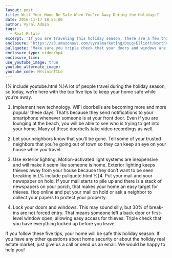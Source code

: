 ```yaml
---
layout: post
title: Will Your Home Be Safe When You’re Away During the Holidays?
date: 2016-11-17 18:55:00
author: Vyral Admin
tags:
  - Real Estate
excerpt: 'If you are traveling this holiday season, there are a few things you should do to keep your home safe while you’re away. We have the top five home security tips for you today.'
enclosure: 'https://s3.amazonaws.com/vyralmarketing/Doug+Elliott/Northern+Virginia+Real+Estate-+5+holiday+season+home+security+tips.mp4'
pullquote: 'Make sure you triple check that your doors and windows are locked!'
enclosure_type: video/mp4
enclosure_time:
use_youtube_image: true
youtube_alternate_image:
youtube_code: MYsininTILo
---
```



{% include youtube.html %}A lot of people travel during the holiday season, so today, we’re here with the top five tips to keep your home safe while you’re away.

1. Implement new technology. WiFi doorbells are becoming more and more popular these days. That’s because they send notifications to your smartphone whenever someone is at your front door. Even if you are lounging at the beach, you will be able to see who is trying to get into your home. Many of these doorbells take video recordings as well.

2. Let your neighbors know that you’ll be gone. Tell some of your trusted neighbors that you’re going out of town so they can keep an eye on your house while you travel.

3. Use exterior lighting. Motion-activated light systems are inexpensive and will make it seem like someone is home. Exterior lighting keeps thieves away from your house because they don’t want to be seen breaking in.{% include pullquote.html %}4. Put your mail and your newspaper on hold. If your mail starts to pile up and there is a stack of newspapers on your porch, that makes your home an easy target for thieves. Hop online and put your mail on hold or ask a neighbor to collect your papers to protect your property.

5. Lock your doors and windows. This may sound silly, but 30% of break-ins are not forced entry. That means someone left a back door or first-level window open, allowing easy access for thieves. Triple check that you have everything locked up before you leave.

If you follow these five tips, your home will be safe this holiday season. If you have any other questions about home security or about the holiday real estate market, just give us a call or send us an email. We would be happy to help you!